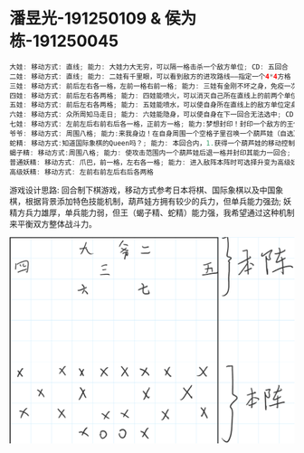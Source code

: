 # 潘昱光-191250109 & 侯为栋-191250045  

```java
大娃: 移动方式: 直线; 能力: 大娃力大无穷，可以隔一格击杀一个敌方单位; CD: 五回合  
二娃: 移动方式: 直线; 能力: 二娃有千里眼，可以看到敌方的进攻路线——指定一个4*4方格（至少含有一个敌方单位），对手下回合仅可选择此方格内的单位移动或使用技能(限定技)  
三娃: 移动方式: 前后左右各一格，左前一格右前一格; 能力: 三娃有金刚不坏之身，免疫一次死亡(锁定技，限定技)  
四娃: 移动方式: 前后左右各两格; 能力: 四娃能喷火，可以消灭自己所在直线上的前两个单位; CD: 五回合  
五娃: 移动方式: 前后左右各两格; 能力: 五娃能喷水，可以使自身所在直线上的敌方单位定身一回合; CD: 五回合  
六娃: 移动方式: 众所周知马走日; 能力: 六娃能隐身，可以使自身在下一回合无法选中; CD: 五回合  
七娃: 移动方式: 左前左后右前右后各一格，正前方一格; 能力:梦想封印！封印一个敌方的王使之下回合不能使用技能; CD: 十回合  
爷爷: 移动方式: 周围八格; 能力:来我身边！在自身周围一个空格子里召唤一个葫芦娃（自选），死去的葫芦娃会复活，活着的葫芦娃会传送（限定技）  
蛇精: 移动方式:知道国际象棋的Queen吗？; 能力: 本回合内，1.获得一个葫芦娃的移动控制权2.获得一个葫芦娃的技能控制权（翻转技，限定技）（不可以直接击杀爷爷）  
蝎子精: 移动方式:周围八格; 能力: 使攻击范围内一个葫芦娃后退一格并封印其能力一回合; CD:四回合  
普通妖精: 移动方式: 爪巴，前一格，左右各一格; 能力: 进入敌阵本阵时可选择升变为高级妖精  
高级妖精: 移动方式: 左前右前左后右后各两格  
```

游戏设计思路: 回合制下棋游戏，移动方式参考日本将棋、国际象棋以及中国象棋，根据背景添加特色技能机制，葫芦娃方拥有较少的兵力，但单兵能力强劲; 妖精方兵力雄厚，单兵能力弱，但王（蝎子精、蛇精）能力强，我希望通过这种机制来平衡双方整体战斗力。  

![初始状态](./start.png)
